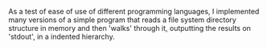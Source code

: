 As a test of ease of use of different programming languages, I implemented many versions of a simple program that reads a file system directory structure in memory and then 'walks' through it, outputting the results on 'stdout', in a indented hierarchy.